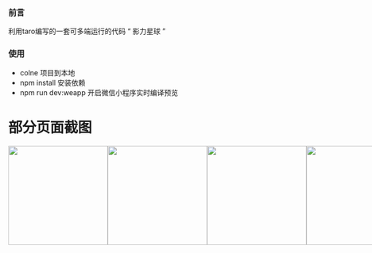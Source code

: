 ### 前言
利用taro编写的一套可多端运行的代码  “ 影力星球 ”

### 使用

* colne 项目到本地
* npm install  安装依赖
* npm run dev:weapp 开启微信小程序实时编译预览


# 部分页面截图
<div style="display:flex;flex-flow:row;">
<img src="https://raw.githubusercontent.com/wushuxuan/taro_movies/master/img/example/index.jpg"  width="200"/>
<img src="https://raw.githubusercontent.com/wushuxuan/taro_movies/master/img/example/meesage.jpg"  width="200"/>
<img src="https://raw.githubusercontent.com/wushuxuan/taro_movies/master/img/example/panel.jpg"  width="200"/>
<img src="https://raw.githubusercontent.com/wushuxuan/taro_movies/master/img/example/pernal.jpg"  width="200"/>
</div>




